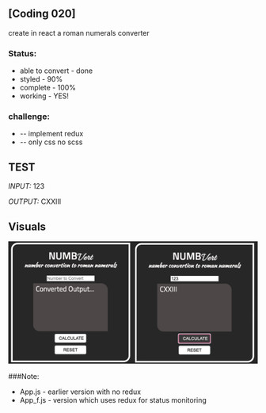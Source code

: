 

## [Coding 020]

create in react a roman numerals converter 

### Status:
 * able to convert - done
 * styled - 90%
 * complete - 100%
 * working - YES!

### challenge:
* -- implement redux
* -- only css no scss



## TEST
*INPUT:*
123

*OUTPUT:*
CXXIII


## Visuals
![](src/shared/assets/Images/ss.jpg)

###Note:
* App.js - earlier version with no redux
* App_f.js - version which uses redux for status monitoring
